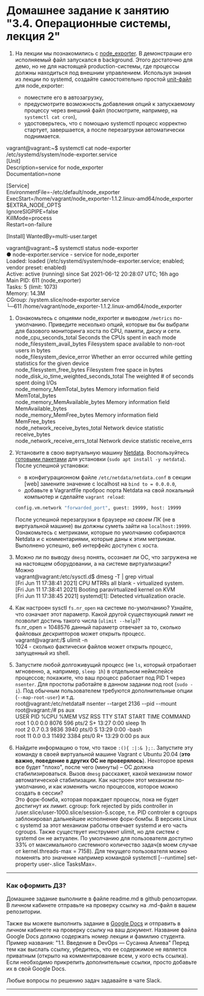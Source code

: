 # Домашнее задание к занятию "3.4. Операционные системы, лекция 2"

1. На лекции мы познакомились с [node_exporter](https://github.com/prometheus/node_exporter/releases). В демонстрации его исполняемый файл запускался в background. Этого достаточно для демо, но не для настоящей production-системы, где процессы должны находиться под внешним управлением. Используя знания из лекции по systemd, создайте самостоятельно простой [unit-файл](https://www.freedesktop.org/software/systemd/man/systemd.service.html) для node_exporter:

    * поместите его в автозагрузку,
    * предусмотрите возможность добавления опций к запускаемому процессу через внешний файл (посмотрите, например, на `systemctl cat cron`),
    * удостоверьтесь, что с помощью systemctl процесс корректно стартует, завершается, а после перезагрузки автоматически поднимается.  

vagrant@vagrant:~$ systemctl cat node-exporter
 /etc/systemd/system/node-exporter.service  
[Unit]  
Description=service for node_exporter  
Documentation=none  

[Service]  
EnvironmentFile=-/etc/default/node_exporter  
ExecStart=/home/vagrant/node_exporter-1.1.2.linux-amd64/node_exporter $EXTRA_NODE_OPTS  
IgnoreSIGPIPE=false  
KillMode=process  
Restart=on-failure  

[Install]
WantedBy=multi-user.target  

vagrant@vagrant:~$ systemctl status node-exporter  
● node-exporter.service - service for node_exporter  
     Loaded: loaded (/etc/systemd/system/node-exporter.service; enabled; vendor preset: enabled)  
     Active: active (running) since Sat 2021-06-12 20:28:07 UTC; 16h ago  
   Main PID: 611 (node_exporter)  
      Tasks: 5 (limit: 1073)  
     Memory: 14.3M  
     CGroup: /system.slice/node-exporter.service  
             └─611 /home/vagrant/node_exporter-1.1.2.linux-amd64/node_exporter  

1. Ознакомьтесь с опциями node_exporter и выводом `/metrics` по-умолчанию. Приведите несколько опций, которые вы бы выбрали для базового мониторинга хоста по CPU, памяти, диску и сети.  
node_cpu_seconds_total Seconds the CPUs spent in each mode  
   node_filesystem_avail_bytes Filesystem space available to non-root users in bytes  
   node_filesystem_device_error Whether an error occurred while getting statistics for the given device  
   node_filesystem_free_bytes Filesystem free space in bytes  
   node_disk_io_time_weighted_seconds_total The weighted # of seconds spent doing I/Os  
   node_memory_MemTotal_bytes Memory information field MemTotal_bytes  
node_memory_MemAvailable_bytes Memory information field MemAvailable_bytes  
   node_memory_MemFree_bytes Memory information field MemFree_bytes  
   node_network_receive_bytes_total Network device statistic receive_bytes  
   node_network_receive_errs_total Network device statistic receive_errs
   
1. Установите в свою виртуальную машину [Netdata](https://github.com/netdata/netdata). Воспользуйтесь [готовыми пакетами](https://packagecloud.io/netdata/netdata/install) для установки (`sudo apt install -y netdata`). После успешной установки:
    * в конфигурационном файле `/etc/netdata/netdata.conf` в секции [web] замените значение с localhost на `bind to = 0.0.0.0`,
    * добавьте в Vagrantfile проброс порта Netdata на свой локальный компьютер и сделайте `vagrant reload`:

    ```bash
    config.vm.network "forwarded_port", guest: 19999, host: 19999
    ```

    После успешной перезагрузки в браузере *на своем ПК* (не в виртуальной машине) вы должны суметь зайти на `localhost:19999`. Ознакомьтесь с метриками, которые по умолчанию собираются Netdata и с комментариями, которые даны к этим метрикам.  
Выполнено успешно, веб интерфейс доступен с хоста.

1. Можно ли по выводу `dmesg` понять, осознает ли ОС, что загружена не на настоящем оборудовании, а на системе виртуализации?  
   Можно  
   vagrant@vagrant:/etc/sysctl.d$ dmesg -T | grep virtual  
[Fri Jun 11 17:38:41 2021] CPU MTRRs all blank - virtualized system.  
[Fri Jun 11 17:38:41 2021] Booting paravirtualized kernel on KVM  
[Fri Jun 11 17:38:45 2021] systemd[1]: Detected virtualization oracle.
1. Как настроен sysctl `fs.nr_open` на системе по-умолчанию? Узнайте, что означает этот параметр. Какой другой существующий лимит не позволит достичь такого числа (`ulimit --help`)?  
   fs.nr_open = 1048576 данный параметр отвечает за то, сколько файловых дескрипторов может открыть процесс.  
vagrant@vagrant:/$ ulimit -n  
1024 - сколько фактически файлов может открыть процесс, запущенный из shell.
1. Запустите любой долгоживущий процесс (не `ls`, который отработает мгновенно, а, например, `sleep 1h`) в отдельном неймспейсе процессов; покажите, что ваш процесс работает под PID 1 через `nsenter`. Для простоты работайте в данном задании под root (`sudo -i`). Под обычным пользователем требуются дополнительные опции (`--map-root-user`) и т.д.  
   root@vagrant:/etc/netdata# nsenter --target 2136 --pid --mount  
root@vagrant:/# ps aux  
USER         PID %CPU %MEM    VSZ   RSS TTY      STAT START   TIME COMMAND  
root           1  0.0  0.0   8076   596 pts/2    S+   13:27   0:00 sleep 1h  
root           2  0.7  0.3   9836  3940 pts/0    S    13:29   0:00 -bash  
root          11  0.0  0.3  11492  3384 pts/0    R+   13:29   0:00 ps aux  
1. Найдите информацию о том, что такое `:(){ :|:& };:`. Запустите эту команду в своей виртуальной машине Vagrant с Ubuntu 20.04 (**это важно, поведение в других ОС не проверялось**). Некоторое время все будет "плохо", после чего (минуты) – ОС должна стабилизироваться. Вызов `dmesg` расскажет, какой механизм помог автоматической стабилизации. Как настроен этот механизм по-умолчанию, и как изменить число процессов, которое можно создать в сессии?  
   Это форк-бомба, которая пораждает процессы, пока не будет достигнут их лимит. cgroup: fork rejected by pids controller in /user.slice/user-1000.slice/session-5.scope, т.е. PID controler в cgroups заблокировал дальнейшее исполнение форк-бомбы. В версиях Linux с systemd за этот механизм работы отвечает systemd и его часть cgroups. Также существует инструмент ulimit, но для систем с systemd он не актуален. По умолчанию для пользователя доступно 33% от максимального системного количество задач(в моем случае от kernel.threads-max = 7158). Для текущего пользователя можно поменять это значение например командой systemctl [--runtime] set-property user-<uid>.slice TasksMax=<value>.

 
 ---

### Как оформить ДЗ?

Домашнее задание выполните в файле readme.md в github репозитории. В личном кабинете отправьте на проверку ссылку на .md-файл в вашем репозитории.

Также вы можете выполнить задание в [Google Docs](https://docs.google.com/document/u/0/?tgif=d) и отправить в личном кабинете на проверку ссылку на ваш документ.
Название файла Google Docs должно содержать номер лекции и фамилию студента. Пример названия: "1.1. Введение в DevOps — Сусанна Алиева"
Перед тем как выслать ссылку, убедитесь, что ее содержимое не является приватным (открыто на комментирование всем, у кого есть ссылка). 
Если необходимо прикрепить дополнительные ссылки, просто добавьте их в свой Google Docs.

Любые вопросы по решению задач задавайте в чате Slack.

---
